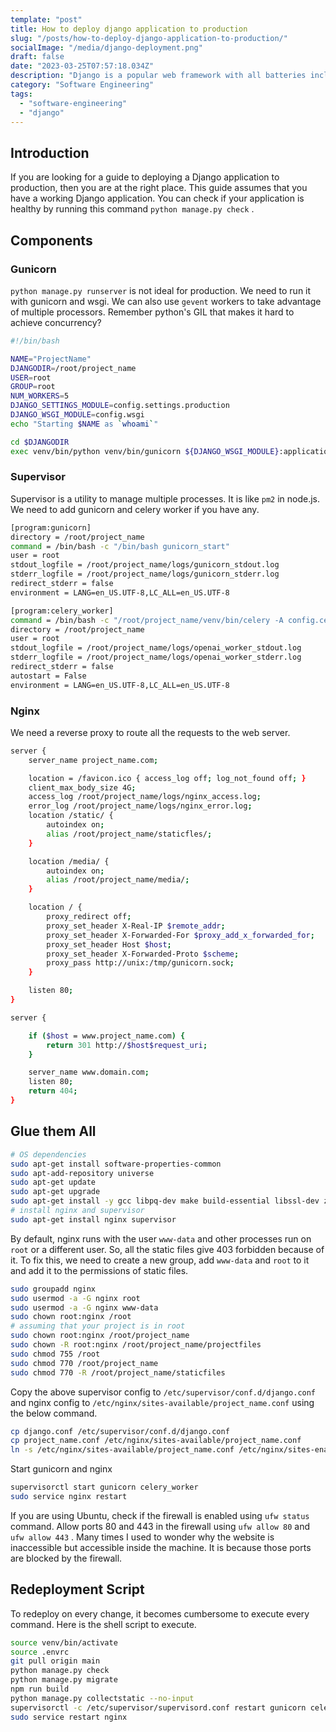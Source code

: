 ```yaml
---
template: "post"
title: How to deploy django application to production
slug: "/posts/how-to-deploy-django-application-to-production/"
socialImage: "/media/django-deployment.png"
draft: false
date: "2023-03-25T07:57:18.034Z"
description: "Django is a popular web framework with all batteries included. In this blog post, we will learn how to deploy it to production"
category: "Software Engineering"
tags:
  - "software-engineering"
  - "django"
---
```


## Introduction

If you are looking for a guide to deploying a Django application to production, then you are at the right place. This guide assumes that you have a working Django application. You can check if your application is healthy by running this command `python manage.py check` .

## Components

### Gunicorn

`python manage.py runserver` is not ideal for production. We need to run it with gunicorn and wsgi. We can also use `gevent` workers to take advantage of multiple processors. Remember python's GIL that makes it hard to achieve concurrency?

```bash
#!/bin/bash

NAME="ProjectName"
DJANGODIR=/root/project_name
USER=root
GROUP=root
NUM_WORKERS=5
DJANGO_SETTINGS_MODULE=config.settings.production
DJANGO_WSGI_MODULE=config.wsgi
echo "Starting $NAME as `whoami`"

cd $DJANGODIR
exec venv/bin/python venv/bin/gunicorn ${DJANGO_WSGI_MODULE}:application --name ${NAME} --workers ${NUM_WORKERS} --worker-class gevent --bind unix:///tmp/gunicorn.sock --log-level info --access-logfile ${DJANGODIR}/logs/django_server_stdout.log --error-logfile ${DJANGODIR}/logs/django_server_stderr.log --timeout 300
```

### Supervisor

Supervisor is a utility to manage multiple processes. It is like `pm2` in node.js. We need to add gunicorn and celery worker if you have any.

```bash
[program:gunicorn]
directory = /root/project_name
command = /bin/bash -c "/bin/bash gunicorn_start"
user = root
stdout_logfile = /root/project_name/logs/gunicorn_stdout.log
stderr_logfile = /root/project_name/logs/gunicorn_stderr.log
redirect_stderr = false
environment = LANG=en_US.UTF-8,LC_ALL=en_US.UTF-8

[program:celery_worker]
command = /bin/bash -c "/root/project_name/venv/bin/celery -A config.celery worker -c 10 -P gevent -Q openai -n openai_w1@%%h"
directory = /root/project_name
user = root
stdout_logfile = /root/project_name/logs/openai_worker_stdout.log
stderr_logfile = /root/project_name/logs/openai_worker_stderr.log
redirect_stderr = false
autostart = False
environment = LANG=en_US.UTF-8,LC_ALL=en_US.UTF-8
```

### Nginx

We need a reverse proxy to route all the requests to the web server.

```bash
server {
    server_name project_name.com;

    location = /favicon.ico { access_log off; log_not_found off; }
    client_max_body_size 4G;
    access_log /root/project_name/logs/nginx_access.log;
    error_log /root/project_name/logs/nginx_error.log;
    location /static/ {
        autoindex on;
        alias /root/project_name/staticfles/;
    }

    location /media/ {
        autoindex on;
        alias /root/project_name/media/;
    }

    location / {
        proxy_redirect off;
        proxy_set_header X-Real-IP $remote_addr;
        proxy_set_header X-Forwarded-For $proxy_add_x_forwarded_for;
        proxy_set_header Host $host;
        proxy_set_header X-Forwarded-Proto $scheme;
        proxy_pass http://unix:/tmp/gunicorn.sock;
    }

    listen 80;
}

server {

    if ($host = www.project_name.com) {
        return 301 http://$host$request_uri;
    }

    server_name www.domain.com;
    listen 80;
    return 404;
}
```

## Glue them All

```bash
# OS dependencies
sudo apt-get install software-properties-common
sudo apt-add-repository universe
sudo apt-get update
sudo apt-get upgrade
sudo apt-get install -y gcc libpq-dev make build-essential libssl-dev zlib1g-dev libbz2-dev libreadline-dev libsqlite3-dev wget curl llvm libncurses5-dev libncursesw5-dev xz-utils tk-dev libffi-dev liblzma-dev python-openssl git python3 python-dev python3-dev libxml2-dev libxslt1-dev zlib1g-dev python-pip libmysqlclient-dev gcc libpq-dev python-dev python-pip python-wheel python3-dev python3-pip python3-venv python3-wheel
# install nginx and supervisor
sudo apt-get install nginx supervisor
```

By default, nginx runs with the user `www-data` and other processes run on `root` or a different user. So, all the static files give 403 forbidden because of it. To fix this, we need to create a new group, add `www-data` and `root` to it and add it to the permissions of static files.

```bash
sudo groupadd nginx
sudo usermod -a -G nginx root
sudo usermod -a -G nginx www-data
sudo chown root:nginx /root
# assuming that your project is in root
sudo chown root:nginx /root/project_name
sudo chown -R root:nginx /root/project_name/projectfiles
sudo chmod 755 /root
sudo chmod 770 /root/project_name
sudo chmod 770 -R /root/project_name/staticfiles
```

Copy the above supervisor config to `/etc/supervisor/conf.d/django.conf` and nginx config to `/etc/nginx/sites-available/project_name.conf` using the below command.

```bash
cp django.conf /etc/supervisor/conf.d/django.conf
cp project_name.conf /etc/nginx/sites-available/project_name.conf
ln -s /etc/nginx/sites-available/project_name.conf /etc/nginx/sites-enabled/project_name.conf
```

Start gunicorn and nginx

```bash
supervisorctl start gunicorn celery_worker
sudo service nginx restart
```

If you are using Ubuntu, check if the firewall is enabled using `ufw status` command. Allow ports 80 and 443 in the firewall using `ufw allow 80` and `ufw allow 443` . Many times I used to wonder why the website is inaccessible but accessible inside the machine. It is because those ports are blocked by the firewall.

## Redeployment Script

To redeploy on every change, it becomes cumbersome to execute every command. Here is the shell script to execute.

```bash
source venv/bin/activate
source .envrc
git pull origin main
python manage.py check
python manage.py migrate
npm run build
python manage.py collectstatic --no-input
supervisorctl -c /etc/supervisor/supervisord.conf restart gunicorn celery_worker
sudo service restart nginx
```
